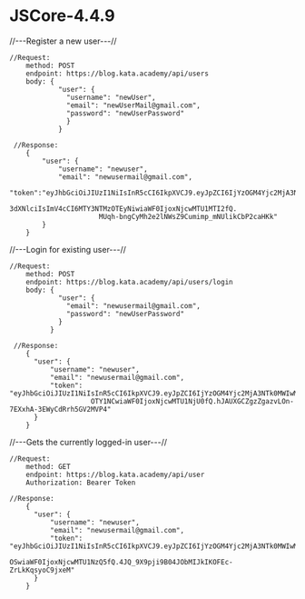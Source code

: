 # JSCore-4.4.9

//---Register a new user---//

    //Request: 
        method: POST
        endpoint: https://blog.kata.academy/api/users
        body: {
                "user": {
                  "username": "newUser",
                  "email": "newUserMail@gmail.com",
                  "password": "newUserPassword"
                  }
                }

     //Response: 
        {
            "user": {
                "username": "newuser",
                "email": "newusermail@gmail.com",
                "token":"eyJhbGciOiJIUzI1NiIsInR5cCI6IkpXVCJ9.eyJpZCI6IjYzOGM4Yjc2MjA3NTk0MWIwMGU0NmU5ZCIsInVzZXJuYW1lIjoibmV
                          3dXNlciIsImV4cCI6MTY3NTMzOTEyNiwiaWF0IjoxNjcwMTU1MTI2fQ.
                          MUqh-bngCyMh2e2lNWsZ9Cumimp_mNUlikCbP2caHKk"
            }
        }
        
    
//---Login for existing user---//

    //Request: 
        method: POST
        endpoint: https://blog.kata.academy/api/users/login
        body: {
                "user": {
                  "email": "newusermail@gmail.com",
                  "password": "newUserPassword"
                }
              }   
              
     //Response: 
        {
          "user": {
              "username": "newuser",
              "email": "newusermail@gmail.com",
              "token": "eyJhbGciOiJIUzI1NiIsInR5cCI6IkpXVCJ9.eyJpZCI6IjYzOGM4Yjc2MjA3NTk0MWIwMGU0NmU5ZCIsInVzZXJuYW1lIjoibmV3dXNlciIsImV4cCI6MTY3NTMz
                        OTY1NCwiaWF0IjoxNjcwMTU1NjU0fQ.hJAUXGCZgzZgazvLOn-7EXxhA-3EWyCdRrh5GV2MVP4"
          }
        }
        
        
//---Gets the currently logged-in user---//

    //Request: 
        method: GET
        endpoint: https://blog.kata.academy/api/user
        Authorization: Bearer Token
        
    //Response: 
        {
          "user": {
              "username": "newuser",
              "email": "newusermail@gmail.com",
              "token": "eyJhbGciOiJIUzI1NiIsInR5cCI6IkpXVCJ9.eyJpZCI6IjYzOGM4Yjc2MjA3NTk0MWIwMGU0NmU5ZCIsInVzZXJuYW1lIjoibmV3dXNlciIsImV4cCI6MTY3NTMzOTc0
                        OSwiaWF0IjoxNjcwMTU1NzQ5fQ.4JQ_9X9pji9B04JObMIJkIKOFEc-ZrLkKqsyoC9jxeM"
          }
        }
    
    
    
    
    
    
